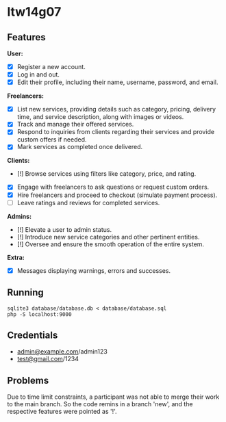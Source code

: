 # ltw14g07

## Features

**User:**
- [x] Register a new account.
- [x] Log in and out.
- [x] Edit their profile, including their name, username, password, and email.

**Freelancers:**
- [x] List new services, providing details such as category, pricing, delivery time, and service description, along with images or videos.
- [x] Track and manage their offered services.
- [x] Respond to inquiries from clients regarding their services and provide custom offers if needed.
- [x] Mark services as completed once delivered.

**Clients:**
- [!] Browse services using filters like category, price, and rating.
- [x] Engage with freelancers to ask questions or request custom orders.
- [x] Hire freelancers and proceed to checkout (simulate payment process).
- [ ] Leave ratings and reviews for completed services.

**Admins:**
- [!] Elevate a user to admin status.
- [!] Introduce new service categories and other pertinent entities.
- [!] Oversee and ensure the smooth operation of the entire system.

**Extra:**
- [X] Messages displaying warnings, errors and successes.

## Running

    sqlite3 database/database.db < database/database.sql
    php -S localhost:9000

## Credentials

- admin@example.com/admin123
- test@gmail.com/1234

## Problems

Due to time limit constraints, a participant was not able to merge their work to the main branch. So the code remins in a branch 'new', and the respective features were pointed as '!'.